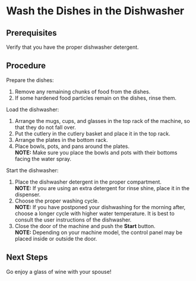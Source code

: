 # Wash the Dishes in the Dishwasher

## Prerequisites

Verify that you have the proper dishwasher detergent.

## Procedure

Prepare the dishes:

1. Remove any remaining chunks of food from the dishes.  
1. If some hardened food particles remain on the dishes, rinse them.

Load the dishwasher:

1. Arrange the mugs, cups, and glasses in the top rack of the machine, so that they do not fall over.  
1. Put the cutlery in the cutlery basket and place it in the top rack.  
1. Arrange the plates in the bottom rack.   
1. Place bowls, pots, and pans around the plates.   
  **NOTE:** Make sure you place the bowls and pots with their bottoms facing the water spray.   

Start the dishwasher:

1. Place the dishwasher detergent in the proper compartment.   
  **NOTE:** If you are using an extra detergent for rinse shine, place it in the dispenser.   
1. Choose the proper washing cycle.   
  **NOTE:** If you have postponed your dishwashing for the morning after, choose a longer cycle with higher water temperature. It is best to consult the user instructions of the dishwasher.   
1. Close the door of the machine and push the **Start** button.   
  **NOTE:** Depending on your machine model, the control panel may be placed inside or outside the door.   

## Next Steps

Go enjoy a glass of wine with your spouse!
